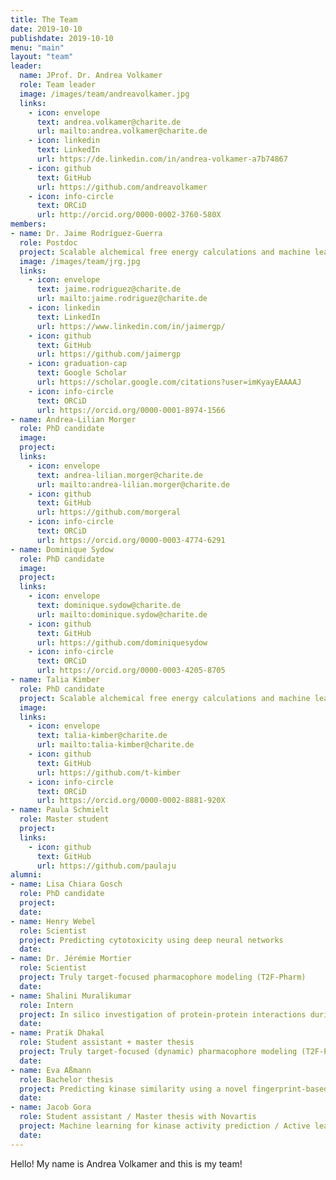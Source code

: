 ```yaml
---
title: The Team
date: 2019-10-10
publishdate: 2019-10-10
menu: "main"
layout: "team"
leader:
  name: JProf. Dr. Andrea Volkamer
  role: Team leader
  image: /images/team/andreavolkamer.jpg
  links:
    - icon: envelope
      text: andrea.volkamer@charite.de
      url: mailto:andrea.volkamer@charite.de
    - icon: linkedin
      text: LinkedIn
      url: https://de.linkedin.com/in/andrea-volkamer-a7b74867
    - icon: github
      text: GitHub
      url: https://github.com/andreavolkamer
    - icon: info-circle
      text: ORCiD
      url: http://orcid.org/0000-0002-3760-580X
members:
- name: Dr. Jaime Rodríguez-Guerra
  role: Postdoc
  project: Scalable alchemical free energy calculations and machine learning for drug discovery
  image: /images/team/jrg.jpg
  links:
    - icon: envelope
      text: jaime.rodriguez@charite.de
      url: mailto:jaime.rodriguez@charite.de
    - icon: linkedin
      text: LinkedIn
      url: https://www.linkedin.com/in/jaimergp/
    - icon: github
      text: GitHub
      url: https://github.com/jaimergp
    - icon: graduation-cap
      text: Google Scholar
      url: https://scholar.google.com/citations?user=imKyayEAAAAJ
    - icon: info-circle
      text: ORCiD
      url: https://orcid.org/0000-0001-8974-1566
- name: Andrea-Lilian Morger
  role: PhD candidate
  image:
  project:
  links:
    - icon: envelope
      text: andrea-lilian.morger@charite.de
      url: mailto:andrea-lilian.morger@charite.de
    - icon: github
      text: GitHub
      url: https://github.com/morgeral
    - icon: info-circle
      text: ORCiD
      url: https://orcid.org/0000-0003-4774-6291
- name: Dominique Sydow
  role: PhD candidate
  image:
  project:
  links:
    - icon: envelope
      text: dominique.sydow@charite.de
      url: mailto:dominique.sydow@charite.de
    - icon: github
      text: GitHub
      url: https://github.com/dominiquesydow
    - icon: info-circle
      text: ORCiD
      url: https://orcid.org/0000-0003-4205-8705
- name: Talia Kimber
  role: PhD candidate
  project: Scalable alchemical free energy calculations and machine learning for drug discovery
  image:
  links:
    - icon: envelope
      text: talia-kimber@charite.de
      url: mailto:talia-kimber@charite.de
    - icon: github
      text: GitHub
      url: https://github.com/t-kimber
    - icon: info-circle
      text: ORCiD
      url: https://orcid.org/0000-0002-8881-920X
- name: Paula Schmielt
  role: Master student
  project:
  links:
    - icon: github
      text: GitHub
      url: https://github.com/paulaju
alumni:
- name: Lisa Chiara Gosch
  role: PhD candidate
  project:
  date:
- name: Henry Webel
  role: Scientist
  project: Predicting cytotoxicity using deep neural networks
  date:
- name: Dr. Jérémie Mortier
  role: Scientist
  project: Truly target-focused pharmacophore modeling (T2F-Pharm)
  date:
- name: Shalini Muralikumar
  role: Intern
  project: In silico investigation of protein-protein interactions during sumoylation of Smyd1
  date:
- name: Pratik Dhakal
  role: Student assistant + master thesis
  project: Truly target-focused (dynamic) pharmacophore modeling (T2F-Pharm and T2F-Flex)
  date:
- name: Eva Aßmann
  role: Bachelor thesis
  project: Predicting kinase similarity using a novel fingerprint-based binding site comparison method
  date:
- name: Jacob Gora
  role: Student assistant / Master thesis with Novartis
  project: Machine learning for kinase activity prediction / Active learning for compound optimization
  date:
---
```


Hello! My name is Andrea Volkamer and this is my team!